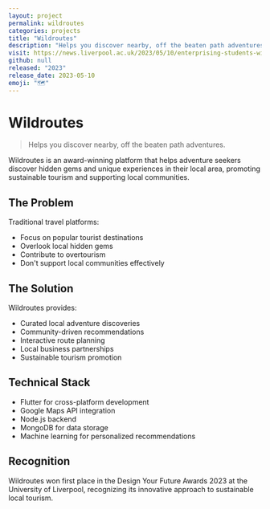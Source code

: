 ```yaml
---
layout: project
permalink: wildroutes
categories: projects
title: "Wildroutes"
description: "Helps you discover nearby, off the beaten path adventures."
visit: https://news.liverpool.ac.uk/2023/05/10/enterprising-students-win-design-your-future-awards/
github: null
released: "2023"
release_date: 2023-05-10
emoji: "🗺️"
---
```


# Wildroutes

> Helps you discover nearby, off the beaten path adventures.

Wildroutes is an award-winning platform that helps adventure seekers discover hidden gems and unique experiences in their local area, promoting sustainable tourism and supporting local communities.

## The Problem

Traditional travel platforms:
- Focus on popular tourist destinations
- Overlook local hidden gems
- Contribute to overtourism
- Don't support local communities effectively

## The Solution

Wildroutes provides:
- Curated local adventure discoveries
- Community-driven recommendations
- Interactive route planning
- Local business partnerships
- Sustainable tourism promotion

## Technical Stack

- Flutter for cross-platform development
- Google Maps API integration
- Node.js backend
- MongoDB for data storage
- Machine learning for personalized recommendations

## Recognition

Wildroutes won first place in the Design Your Future Awards 2023 at the University of Liverpool, recognizing its innovative approach to sustainable local tourism. 
